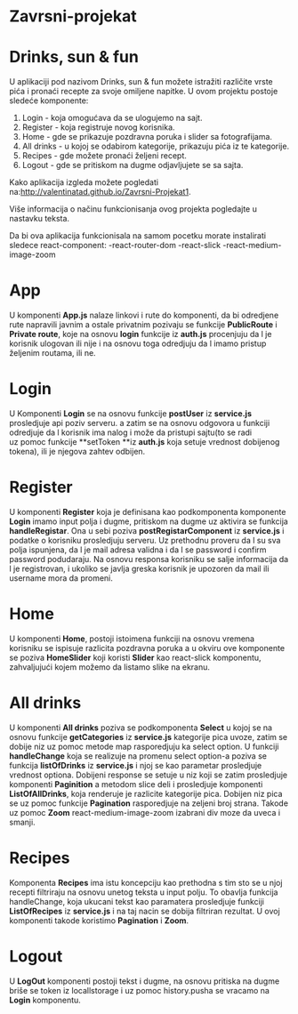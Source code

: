 # Zavrsni-projekat
# Drinks, sun & fun

U aplikaciji pod nazivom Drinks, sun & fun možete istražiti različite vrste pića i pronaći recepte za svoje omiljene napitke.
U ovom projektu postoje sledeće komponente:
1. Login - koja omogućava da se ulogujemo na sajt.
2. Register - koja registruje novog korisnika.
3. Home - gde se prikazuje pozdravna poruka i slider sa fotografijama.
4. All drinks  - u kojoj se odabirom kategorije, prikazuju pića iz te kategorije.
5. Recipes  - gde možete pronaći željeni recept.
6. Logout - gde se pritiskom na dugme odjavljujete se sa sajta.

Kako aplikacija izgleda  možete pogledati na:http://valentinatad.github.io/Zavrsni-Projekat1.

Više informacija o načinu funkcionisanja ovog projekta pogledajte u nastavku teksta.


Da bi ova aplikacija funkcionisala na samom pocetku morate instalirati sledece react-component:
-react-router-dom
-react-slick
-react-medium-image-zoom

# App
 U komponenti **App.js** nalaze linkovi i rute do komponenti, da bi odredjene rute napravili javnim 
a ostale privatnim pozivaju se funkcije **PublicRoute** i **Private route**, 
koje na osnovu **login** funkcije iz **auth.js** procenjuju da l je korisnik ulogovan ili nije i 
na osnovu toga odredjuju da l imamo pristup željenim routama, ili ne.

# Login
U Komponenti **Login** se na osnovu funkcije  **postUser** iz **service.js** prosledjuje api poziv serveru. 
a zatim se na osnovu odgovora u funkciji odredjuje da l korisnik ima nalog i može da pristupi sajtu(to se radi  
uz pomoc funkcije **setToken **iz **auth.js** koja setuje vrednost dobijenog tokena), ili je njegova zahtev odbijen.

# Register
U komponenti **Register** koja je definisana kao podkomponenta komponente **Login** imamo input polja i dugme,
 pritiskom na dugme uz aktivira se funkcija  **handleRegistar**. Ona  u sebi poziva **postRegistarComponent** 
iz **service.js**   i podatke o korisniku prosledjuju serveru.
Uz prethodnu proveru da l su sva polja ispunjena, da l je mail adresa validna i da
 l se password i confirm password podudaraju. Na osnovu responsa korisniku se salje informacija 
da l je registrovan, i ukoliko se javlja greska korisnik je upozoren da mail ili username mora da promeni.

# Home
U komponenti **Home**, postoji istoimena funkciji na osnovu vremena korisniku se ispisuje razlicita
 pozdravna poruka a u okviru ove komponente se poziva **HomeSlider** koji  koristi 
**Slider** kao react-slick komponentu, zahvaljujući kojem možemo da listamo slike na ekranu.

# All drinks
U komponenti **All drinks** poziva se podkomponenta **Select** u kojoj se na osnovu funkcije **getCategories** iz **service.js** kategorije pica uvoze,  zatim se dobije niz uz pomoc metode map rasporedjuju ka select option. U funkciji **handleChange** koja se realizuje na promenu select option-a poziva se funkcija **listOfDrinks** iz **service.js** i njoj se kao parametar prosledjuje vrednost optiona.
Dobijeni response se setuje u niz koji se zatim prosledjuje komponenti **Paginition** a metodom slice deli i prosledjuje 
komponenti  **ListOfAllDrinks**, koja  renderuje
je razlicite kategorije pica. Dobijen niz pica se  uz pomoc funkcije **Pagination** rasporedjuje na zeljeni broj strana. 
Takode uz pomoc **Zoom** react-medium-image-zoom izabrani div moze da uveca i smanji.

# Recipes

Komponenta **Recipes** ima istu koncepciju kao prethodna s tim sto se u njoj recepti 
filtriraju na osnovu unetog teksta u input polju. To obavlja funkcija handleChange, koja ukucani 
tekst kao paramatera prosledjuje funkciji **ListOfRecipes**   iz **service.js** i na taj nacin se dobija filtriran 
rezultat. U ovoj komponenti takode koristimo **Pagination** i **Zoom**.

# Logout

U **LogOut** komponenti postoji tekst i dugme, na osnovu pritiska na dugme briše se token 
iz locallstorage i uz pomoc history.pusha se vracamo na **Login** komponentu.


